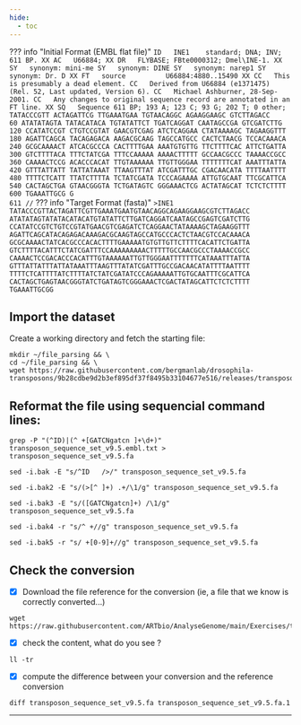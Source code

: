 ```yaml
---
hide:
  - toc
---
```

??? info "Initial Format (EMBL flat file)"
    ```
    ID   INE1    standard; DNA; INV; 611 BP.
    XX
    AC   U66884;
    XX
    DR   FLYBASE; FBte0000312; Dmel\INE-1.
    XX
    SY   synonym: mini-me
    SY   synonym: DINE
    SY   synonym: narep1
    SY   synonym: Dr. D
    XX
    FT   source          U66884:4880..15490
    XX
    CC   This is presumably a dead element.
    CC   Derived from U66884 (e1371475) (Rel. 52, Last updated, Version 6).
    CC   Michael Ashburner, 28-Sep-2001.
    CC   Any changes to original sequence record are annotated in an FT line.
    XX
    SQ   Sequence 611 BP; 193 A; 123 C; 93 G; 202 T; 0 other;
         TATACCCGTT ACTAGATTCG TTGAAATGAA TGTAACAGGC AGAAGGAAGC GTCTTAGACC        60
         ATATATAGTA TATACATACA TGTATATTCT TGATCAGGAT CAATAGCCGA GTCGATCTTG       120
         CCATATCCGT CTGTCCGTAT GAACGTCGAG ATCTCAGGAA CTATAAAAGC TAGAAGGTTT       180
         AGATTCAGCA TACAGAGACA AAGACGCAAG TAGCCATGCC CACTCTAACG TCCACAAACA       240
         GCGCAAAACT ATCACGCCCA CACTTTTGAA AAATGTGTTG TTCTTTTCAC ATTCTGATTA       300
         GTCTTTTACA TTTCTATCGA TTTCCAAAAA AAAACTTTTT GCCAACGCCC TAAAACCGCC       360
         CAAAACTCCG ACACCCACAT TTGTAAAAAA TTGTTGGGAA TTTTTTTCAT AAATTTATTA       420
         GTTTATTATT TATTATAAAT TTAAGTTTAT ATCGATTTGC CGACAACATA TTTTAATTTT       480
         TTTTCTCATT TTATCTTTTA TCTATCGATA TCCCAGAAAA ATTGTGCAAT TTCGCATTCA       540
         CACTAGCTGA GTAACGGGTA TCTGATAGTC GGGAAACTCG ACTATAGCAT TCTCTCTTTT       600
         TGAAATTGCG G                                                            611
    //
    ```
??? info "Target Format (fasta)"
    ```
    >INE1
    TATACCCGTTACTAGATTCGTTGAAATGAATGTAACAGGCAGAAGGAAGCGTCTTAGACC
    ATATATAGTATATACATACATGTATATTCTTGATCAGGATCAATAGCCGAGTCGATCTTG
    CCATATCCGTCTGTCCGTATGAACGTCGAGATCTCAGGAACTATAAAAGCTAGAAGGTTT
    AGATTCAGCATACAGAGACAAAGACGCAAGTAGCCATGCCCACTCTAACGTCCACAAACA
    GCGCAAAACTATCACGCCCACACTTTTGAAAAATGTGTTGTTCTTTTCACATTCTGATTA
    GTCTTTTACATTTCTATCGATTTCCAAAAAAAAACTTTTTGCCAACGCCCTAAAACCGCC
    CAAAACTCCGACACCCACATTTGTAAAAAATTGTTGGGAATTTTTTTCATAAATTTATTA
    GTTTATTATTTATTATAAATTTAAGTTTATATCGATTTGCCGACAACATATTTTAATTTT
    TTTTCTCATTTTATCTTTTATCTATCGATATCCCAGAAAAATTGTGCAATTTCGCATTCA
    CACTAGCTGAGTAACGGGTATCTGATAGTCGGGAAACTCGACTATAGCATTCTCTCTTTT
    TGAAATTGCGG
    ```
## Import the dataset
Create a working directory and fetch the starting file:
```
mkdir ~/file_parsing && \
cd ~/file_parsing && \
wget https://raw.githubusercontent.com/bergmanlab/drosophila-transposons/9b28cdbe9d2b3ef895df37f8495b33104677e516/releases/transposon_sequence_set_v9.5.embl.txt
```
## Reformat the file using sequencial command lines:

```
grep -P "(^ID)|(^ +[GATCNgatcn ]+\d+)" transposon_sequence_set_v9.5.embl.txt > transposon_sequence_set_v9.5.fa
```

```
sed -i.bak -E "s/^ID   />/" transposon_sequence_set_v9.5.fa
```

```
sed -i.bak2 -E "s/(>[^ ]+) .+/\1/g" transposon_sequence_set_v9.5.fa
```

```
sed -i.bak3 -E "s/([GATCNgatcn]+) /\1/g" transposon_sequence_set_v9.5.fa
```

```
sed -i.bak4 -r "s/^ +//g" transposon_sequence_set_v9.5.fa
```

```
sed -i.bak5 -r "s/ +[0-9]+//g" transposon_sequence_set_v9.5.fa
```
## Check the conversion

- [x] Download the file reference for the conversion (ie, a file that we know is correctly converted...)
```
wget https://raw.githubusercontent.com/ARTbio/AnalyseGenome/main/Exercises/transposon_sequence_set_v9.5.fa
```
- [x] check the content, what do you see ?
```
ll -tr
```
- [x] compute the difference between your conversion and the reference conversion
```
diff transposon_sequence_set_v9.5.fa transposon_sequence_set_v9.5.fa.1
```

-----
